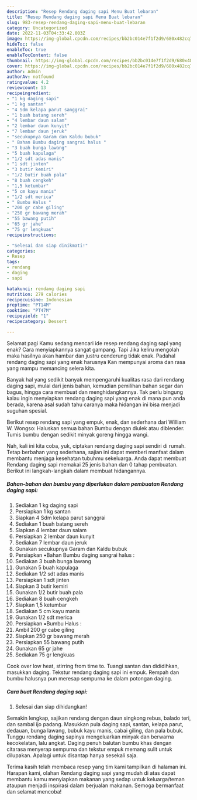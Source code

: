 ```yaml
---
description: "Resep Rendang daging sapi Menu Buat lebaran"
title: "Resep Rendang daging sapi Menu Buat lebaran"
slug: 983-resep-rendang-daging-sapi-menu-buat-lebaran
category: Uncategorized
date: 2022-11-03T04:33:42.003Z
image: https://img-global.cpcdn.com/recipes/bb2bc014e7f1f2d9/680x482cq70/rendang-daging-sapi-foto-resep-utama.jpg
hideToc: false
enableToc: true
enableTocContent: false
thumbnail: https://img-global.cpcdn.com/recipes/bb2bc014e7f1f2d9/680x482cq70/rendang-daging-sapi-foto-resep-utama.jpg
cover: https://img-global.cpcdn.com/recipes/bb2bc014e7f1f2d9/680x482cq70/rendang-daging-sapi-foto-resep-utama.jpg
author: Admin
authorAv: notfound
ratingvalue: 4.2
reviewcount: 13
recipeingredient:
- "1 kg daging sapi"
- "1 kg santan"
- "4 Sdm kelapa parut sanggrai"
- "1 buah batang sereh"
- "4 lembar daun salam"
- "2 lembar daun kunyit"
- "7 lembar daun jeruk"
- "secukupnya Garam dan Kaldu bubuk"
- " Bahan Bumbu daging sangrai halus "
- "3 buah bunga lawang"
- "5 buah kapulaga"
- "1/2 sdt adas manis"
- "1 sdt jinten"
- "3 butir kemiri"
- "1/2 butir buah pala"
- "8 buah cengkeh"
- "1,5 ketumbar"
- "5 cm kayu manis"
- "1/2 sdt merica"
- " Bumbu Halus "
- "200 gr cabe giling"
- "250 gr bawang merah"
- "55 bawang putih"
- "65 gr jahe"
- "75 gr lengkuas"
recipeinstructions:

- "Selesai dan siap dinikmati!"
categories:
- Resep
tags:
- rendang
- daging
- sapi

katakunci: rendang daging sapi 
nutrition: 279 calories
recipecuisine: Indonesian
preptime: "PT14M"
cooktime: "PT47M"
recipeyield: "1"
recipecategory: Dessert

---
```



Selamat pagi Kamu sedang mencari ide resep rendang daging sapi yang enak? Cara menyiapkannya sangat gampang. Tapi Jika keliru mengolah maka hasilnya akan hambar dan justru cenderung tidak enak. Padahal rendang daging sapi yang enak harusnya Kan mempunyai aroma dan rasa yang mampu memancing selera kita.


Banyak hal yang sedikit banyak mempengaruhi kualitas rasa dari rendang daging sapi, mulai dari jenis bahan, kemudian pemilihan bahan segar dan bagus, hingga cara membuat dan menghidangkannya. Tak perlu bingung kalau ingin menyiapkan rendang daging sapi yang enak di mana pun anda berada, karena asal sudah tahu caranya maka hidangan ini bisa menjadi suguhan spesial.

Berikut resep rendang sapi yang empuk, enak, dan sederhana dari William W. Wongso: Haluskan semua bahan Bumbu dengan diulek atau diblender. Tumis bumbu dengan sedikit minyak goreng hingga wangi.


Nah, kali ini kita coba, yuk, ciptakan rendang daging sapi sendiri di rumah. Tetap berbahan yang sederhana, sajian ini dapat memberi manfaat dalam membantu menjaga kesehatan tubuhmu sekeluarga. Anda dapat membuat Rendang daging sapi memakai 25 jenis bahan dan 0 tahap pembuatan. Berikut ini langkah-langkah dalam membuat hidangannya.

<!--inarticleads1-->

##### Bahan-bahan dan bumbu yang diperlukan dalam pembuatan Rendang daging sapi:

1. Sediakan 1 kg daging sapi
1. Persiapkan 1 kg santan
1. Siapkan 4 Sdm kelapa parut sanggrai
1. Sediakan 1 buah batang sereh
1. Siapkan 4 lembar daun salam
1. Persiapkan 2 lembar daun kunyit
1. Sediakan 7 lembar daun jeruk
1. Gunakan secukupnya Garam dan Kaldu bubuk
1. Persiapkan  ▪️Bahan Bumbu daging sangrai halus :
1. Sediakan 3 buah bunga lawang
1. Gunakan 5 buah kapulaga
1. Sediakan 1/2 sdt adas manis
1. Persiapkan 1 sdt jinten
1. Siapkan 3 butir kemiri
1. Gunakan 1/2 butir buah pala
1. Sediakan 8 buah cengkeh
1. Siapkan 1,5 ketumbar
1. Sediakan 5 cm kayu manis
1. Gunakan 1/2 sdt merica
1. Persiapkan  ▪️Bumbu Halus :
1. Ambil 200 gr cabe giling
1. Siapkan 250 gr bawang merah
1. Persiapkan 55 bawang putih
1. Gunakan 65 gr jahe
1. Sediakan 75 gr lengkuas


Cook over low heat, stirring from time to. Tuangi santan dan dididihkan, masukkan daging. Tekstur rendang daging sapi ini empuk. Rempah dan bumbu halusnya pun meresap sempurna ke dalam potongan daging. 

<!--inarticleads2-->

##### Cara buat Rendang daging sapi:


1. Selesai dan siap dihidangkan!

Semakin lengkap, sajikan rendang dengan daun singkong rebus, balado teri, dan sambal ijo padang. Masukkan pula daging sapi, santan, kelapa parut, dedauan, bunga lawang, bubuk kayu manis, cabai giling, dan pala bubuk. Tunggu rendang daging sapinya mengeluarkan minyak dan berwarna kecokelatan, lalu angkat. Daging penuh balutan bumbu khas dengan citarasa menyerap sempurna dan tekstur empuk memang sulit untuk dilupakan. Apalagi untuk disantap hanya sesekali saja. 

Terima kasih telah membaca resep yang tim kami tampilkan di halaman ini. Harapan kami, olahan Rendang daging sapi yang mudah di atas dapat membantu kamu menyiapkan makanan yang sedap untuk keluarga/teman ataupun menjadi inspirasi dalam berjualan makanan. Semoga bermanfaat dan selamat mencoba!
